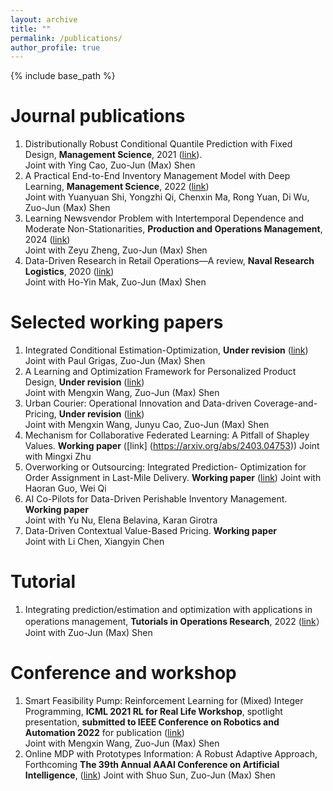 ```yaml
---
layout: archive
title: ""
permalink: /publications/
author_profile: true
---
```

{% include base_path %} 

# Journal publications
1. Distributionally Robust Conditional Quantile Prediction with Fixed Design, **Management Science**, 2021 ([link](https://pubsonline.informs.org/doi/abs/10.1287/mnsc.2020.3903)).   
Joint with Ying Cao, Zuo-Jun (Max) Shen
1. A Practical End-to-End Inventory Management Model with Deep Learning, **Management Science**, 2022 ([link](https://pubsonline.informs.org/doi/full/10.1287/mnsc.2022.4564))    
Joint with Yuanyuan Shi, Yongzhi Qi, Chenxin Ma, Rong Yuan, Di Wu, Zuo-Jun (Max) Shen
1. Learning Newsvendor Problem with Intertemporal Dependence and Moderate Non-Stationarities, **Production and Operations Management**, 2024 ([link](https://journals.sagepub.com/doi/abs/10.1177/10591478241242122))                   
Joint with Zeyu Zheng, Zuo-Jun (Max) Shen   
1. Data-Driven Research in Retail Operations—A review, **Naval Research Logistics**, 2020 ([link](https://onlinelibrary.wiley.com/doi/full/10.1002/nav.21949))     
Joint with Ho-Yin Mak, Zuo-Jun (Max) Shen


# Selected working papers
1. Integrated Conditional Estimation-Optimization, **Under revision**
([link](https://arxiv.org/abs/2110.12351))    
Joint with Paul Grigas, Zuo-Jun (Max) Shen
1. A Learning and Optimization Framework for Personalized Product Design, **Under revision**
([link](https://papers.ssrn.com/sol3/papers.cfm?abstract_id=4554710))   
Joint with Mengxin Wang, Zuo-Jun (Max) Shen
1. Urban Courier: Operational Innovation and Data-driven Coverage-and-Pricing, **Under revision**
([link](https://papers.ssrn.com/sol3/papers.cfm?abstract_id=3678317))     
Joint with Mengxin Wang, Junyu Cao, Zuo-Jun (Max) Shen
1. Mechanism for Collaborative Federated Learning: A Pitfall of Shapley Values. **Working paper**
([link] (https://arxiv.org/abs/2403.04753))
Joint with Mingxi Zhu
1. Overworking or Outsourcing: Integrated Prediction- Optimization for Order Assignment in Last-Mile Delivery. **Working paper**
([link](https://papers.ssrn.com/sol3/papers.cfm?abstract_id=5054050))
Joint with Haoran Guo, Wei Qi
1. AI Co-Pilots for Data-Driven Perishable Inventory Management. **Working paper**               
Joint with Yu Nu, Elena Belavina, Karan Girotra
1. Data-Driven Contextual Value-Based Pricing. **Working paper**            
Joint with Li Chen, Xiangyin Chen


# Tutorial
1. Integrating prediction/estimation and optimization with applications in operations management, **Tutorials in Operations Research**, 2022 ([link](https://pubsonline.informs.org/doi/abs/10.1287/educ.2022.0249)）     
Joint with Zuo-Jun (Max) Shen

# Conference and workshop
1. Smart Feasibility Pump: Reinforcement Learning for (Mixed) Integer Programming, **ICML 2021 RL for Real Life Workshop**, spotlight presentation, **submitted to IEEE Conference on Robotics and Automation 2022** for publication ([link](https://arxiv.org/abs/2102.09663))    
Joint with Mengxin Wang, Zuo-Jun (Max) Shen
1. Online MDP with Prototypes Information: A Robust Adaptive Approach, Forthcoming **The 39th Annual AAAI Conference on Artificial Intelligence**, ([link](https://arxiv.org/abs/2412.14075))
Joint with Shuo Sun, Zuo-Jun (Max) Shen



<!-- {% if author.googlescholar %}
  You can also find my articles on <u><a href="{{author.googlescholar}}">my Google Scholar profile</a>.</u>
{% endif %}

{% include base_path %}

{% for post in site.publications reversed %}
  {% include archive-single.html %}
{% endfor %}
 -->
